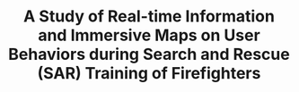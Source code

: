 ---
title: "A Study of Real-time Information and Immersive Maps on User Behaviors during Search and Rescue (SAR) Training of Firefighters"
collection: publications
category: conferences
venue: "IEEE VR 2022 Workshop on 3D Content Creation for Simulation Training (TrainingXR)"
paperurl: "https://ieeexplore.ieee.org/document/9757602"
---